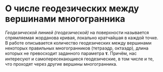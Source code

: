 # О числе геодезических между вершинами многогранника
*Геодезической линией (геодезической)* на поверхности называется спрямляемая жорданова кривая, локально кратчайшая в каждой точке. В работе описывается количество геодезических между вершинами некоторых правильных многогранников (тетраэдр, октаэдр), длина которых не превосходит заданного параметра 𝛕. Причём, нас интересуют и самопересекающиеся геодезические, в том числе и те, что проходят через другие вершины многогранника.
